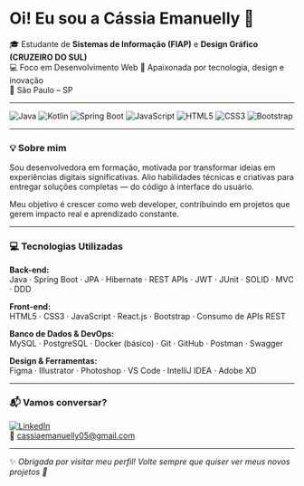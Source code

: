 # Oi! Eu sou a Cássia Emanuelly 🚀

🎓 Estudante de **Sistemas de Informação (FIAP)** e **Design Gráfico (CRUZEIRO DO SUL)**  
💻 Foco em Desenvolvimento Web
🎨 Apaixonada por tecnologia, design e inovação  
📍 São Paulo – SP  

---

![Java](https://img.shields.io/badge/Java-ED8B00?style=for-the-badge&logo=java&logoColor=white)
![Kotlin](https://img.shields.io/badge/Kotlin-7F52FF?style=for-the-badge&logo=kotlin&logoColor=white)
![Spring Boot](https://img.shields.io/badge/Spring_Boot-6DB33F?style=for-the-badge&logo=spring-boot&logoColor=white)
![JavaScript](https://img.shields.io/badge/JavaScript-F7DF1E?style=for-the-badge&logo=javascript&logoColor=black)
![HTML5](https://img.shields.io/badge/HTML5-E34F26?style=for-the-badge&logo=html5&logoColor=white)
![CSS3](https://img.shields.io/badge/CSS3-1572B6?style=for-the-badge&logo=css3&logoColor=white)
![Bootstrap](https://img.shields.io/badge/Bootstrap-7952B3?style=for-the-badge&logo=bootstrap&logoColor=white)

---

### 💡 Sobre mim

Sou desenvolvedora em formação, motivada por transformar ideias em experiências digitais significativas.
Alio habilidades técnicas e criativas para entregar soluções completas — do código à interface do usuário.

Meu objetivo é crescer como web developer, contribuindo em projetos que gerem impacto real e aprendizado constante.

---

### 💻 Tecnologias Utilizadas

**Back-end:**  
Java · Spring Boot · JPA · Hibernate · REST APIs · JWT · JUnit · SOLID · MVC · DDD  

**Front-end:**  
HTML5 · CSS3 · JavaScript · React.js · Bootstrap · Consumo de APIs REST  

**Banco de Dados & DevOps:**  
MySQL · PostgreSQL · Docker (básico) · Git · GitHub · Postman · Swagger  

**Design & Ferramentas:**  
Figma · Illustrator · Photoshop · VS Code · IntelliJ IDEA · Adobe XD  

---

### 📬 Vamos conversar?

[![LinkedIn](https://img.shields.io/badge/LinkedIn-0077B5?style=flat-square&logo=linkedin&logoColor=white)](https://linkedin.com/in/cassia-emanuelly)  
📧 cassiaemanuelly05@gmail.com

---

✨ *Obrigada por visitar meu perfil! Volte sempre que quiser ver meus novos projetos 🚀*

